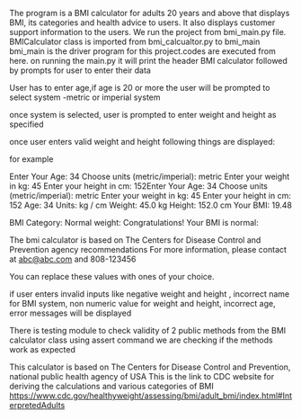 The program is a BMI calculator for adults 20 years and above that displays BMI, its categories and
health advice to users. It also displays customer support information to the users.
We run the project from bmi_main.py file. BMICalculator class is imported from bmi_calcualtor.py to bmi_main
bmi_main is the driver program for this project.codes are executed from here.
on running the main.py it will print the header BMI calculator followed by prompts for user to enter their data

User has to enter age,if age is 20 or more the user will be prompted to select system -metric or imperial system

once system is selected, user is prompted to enter weight and height as specified

once user enters valid weight and height following things are displayed:

for example

Enter Your Age: 34
Choose units (metric/imperial): metric
Enter your weight in kg: 45
Enter your height in cm: 152Enter Your Age: 34
Choose units (metric/imperial): metric
Enter your weight in kg: 45
Enter your height in cm: 152
Age: 34
Units: kg / cm
Weight: 45.0 kg
Height: 152.0 cm
Your BMI: 19.48

BMI Category: Normal weight: Congratulations! Your BMI is normal:

The bmi calculator is based on The Centers for Disease Control and Prevention agency recommendations
For more information, please contact at abc@abc.com and 808-123456

You can replace these values with ones of your choice.

if user enters invalid inputs like negative weight and height , incorrect name for BMI system, non numeric value for
weight and height, incorrect age,  error messages will be displayed

There is testing module to check validity of 2 public methods from the BMI calculator class
using assert command we are checking if the methods work as expected

This calculator is based on The Centers for Disease Control and Prevention, national public health agency of USA
This is the link to CDC website for deriving the calculations and various categories of BMI
https://www.cdc.gov/healthyweight/assessing/bmi/adult_bmi/index.html#InterpretedAdults

